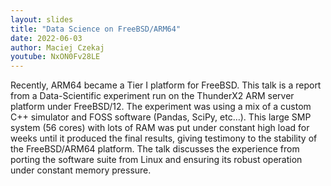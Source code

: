 ```yaml
---
layout: slides
title: "Data Science on FreeBSD/ARM64"
date: 2022-06-03
author: Maciej Czekaj
youtube: NxON0Fv28LE
---
```

Recently, ARM64 became a Tier I platform for FreeBSD. This talk is a report from a Data-Scientific experiment run on the ThunderX2 ARM server platform under FreeBSD/12. The experiment was using a mix of a custom C++ simulator and FOSS software (Pandas, SciPy, etc…). This large SMP system (56 cores) with lots of RAM was put under constant high load for weeks until it produced the final results, giving testimony to the stability of the FreeBSD/ARM64 platform. The talk discusses the experience from porting the software suite from Linux and ensuring its robust operation under constant memory pressure.
